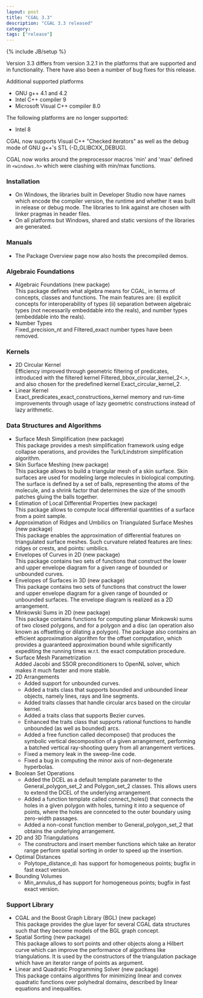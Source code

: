 ```yaml
---
layout: post
title: "CGAL 3.3"
description: "CGAL 3.3 released"
category:
tags: ["release"]
---
```

{% include JB/setup %}
<p>
Version 3.3 differs from version 3.2.1 in the platforms that are supported and
in functionality.  There have also been a number of bug fixes for this release.
</p>

<p>Additional supported platforms
<ul>
  <li> GNU g++ 4.1 and 4.2 </li>
  <li> Intel C++ compiler 9 </li>
  <li> Microsoft Visual C++ compiler 8.0 </li>
</ul>
</p>

<p>The following platforms are no longer supported:
<ul>
   <li>Intel 8 </li>
</ul>
</p>

<p>CGAL now supports Visual C++ "Checked iterators" as well as the debug mode
of GNU g++'s STL (-D_GLIBCXX_DEBUG).</p>

<p>CGAL now works around the preprocessor macros 'min' and 'max' defined
in <code>&lt;windows.h&gt;</code> which were clashing with min/max functions.
</p>


<h3>Installation</h3>

<ul>
  <li>On Windows, the libraries built in Developer Studio now have names
    which encode the compiler version, the runtime and whether it was
    built in release or debug mode. The libraries to link against are
    chosen with linker pragmas in header files.
  </li>
  <li>On all platforms but Windows, shared and static versions of the libraries are generated.
  </li>
</ul>

<h3>Manuals</h3>
<ul>
  <li> The Package Overview page now also hosts the precompiled demos. </li>
</ul>

<h3>Algebraic Foundations</h3>

<ul>
  <li>Algebraic Foundations (new package)<br>
  This package defines what algebra means for CGAL, in terms of concepts, classes and functions. The main features are: (i) explicit concepts for interoperability of types (ii) separation between algebraic types (not necessarily embeddable into the reals), and number types (embeddable into the reals).
  </li>
  <li>Number Types<br>
  Fixed_precision_nt and Filtered_exact number types have been removed.
  </li>
</ul>


<h3>Kernels</h3>

<ul>
  <li> 2D Circular Kernel<br>
  Efficiency improved through geometric filtering of predicates, introduced with
  the filtered kernel Filtered_bbox_circular_kernel_2<.>, and also chosen for the
  predefined kernel Exact_circular_kernel_2.
  </li>
  <li> Linear Kernel<br>
  Exact_predicates_exact_constructions_kernel memory and run-time improvements through usage of lazy geometric constructions instead of lazy arithmetic.
  </li>
</ul>

<h3> Data Structures and Algorithms</h3>

<ul>
  <li> Surface Mesh Simplification  (new package)<br>
  This package provides a mesh simplification framework using edge collapse
  operations, and provides the Turk/Lindstrom simplification algorithm.
  </li>
  <li> Skin Surface Meshing  (new package)<br>
  This package allows to build a triangular mesh of a skin surface.
    Skin surfaces are used for modeling large molecules in biological
    computing. The surface is defined by a set of balls, representing
    the atoms of the molecule, and a shrink factor that determines the
    size of the smooth patches gluing the balls together.
  </li>
  <li>Estimation of Local Differential Properties  (new package)<br>
  This package allows to compute local differential quantities of a surface from a point sample.
  </li>
  <li>Approximation of Ridges and Umbilics on Triangulated Surface Meshes   (new package)<br>
  This package enables the approximation of differential features on
  triangulated surface meshes. Such curvature related features are
  lines: ridges or crests, and points: umbilics.
 </li>
  <li>Envelopes of Curves in 2D  (new package)<br>
  This package contains two sets of functions that construct the lower and upper envelope diagram
  for a given range of bounded or unbounded curves.
  </li>
  <li>Envelopes of Surfaces in 3D  (new package)<br>
  This package contains two sets of functions that construct the lower and upper envelope diagram
  for a given range of bounded or unbounded surfaces. The envelope diagram is realized as a
  2D arrangement.
  </li>
  <li>Minkowski Sums in 2D  (new package)<br>
  This package contains functions for computing planar Minkowski sums of two closed polygons,
  and for a polygon and a disc (an operation also known as offsetting or dilating a polygon).
  The package also contains an efficient approximation algorithm for the offset computation,
  which provides a guaranteed approximation bound while significantly expediting the running
  times w.r.t. the exact computation procedure.
  </li>
  <li>Surface Mesh Parametrization<br>
  Added Jacobi and SSOR preconditioners to OpenNL solver, which makes it
  much faster and more stable.
  </li>
  <li>2D Arrangements<br>
  <ul>
    <li> Added support for unbounded curves. </li>
    <li> Added a traits class that supports bounded and unbounded linear objects,
      namely lines, rays and line segments. </li>
    <li> Added traits classes that handle circular arcs based on the circular kernel.</li>
    <li> Added a traits class that supports Bezier curves. </li>
    <li> Enhanced the traits class that supports rational functions to
      handle unbounded (as well as bounded) arcs. </li>
    <li> Added a free function called decompose() that produces the symbolic vertical decomposition of a
      given arrangement, performing a batched vertical ray-shooting query from all arrangement vertices. </li>
    <li> Fixed a memory leak in the sweep-line code. </li>
    <li> Fixed a bug in computing the minor axis of non-degenerate hyperbolas. </li>
  </ul>
  </li>
  <li>Boolean Set Operations<br>
  <ul>
    <li> Added the DCEL as a default template parameter to the General_polygon_set_2 and Polygon_set_2 classes.
      This allows users to extend the DCEL of the underlying arrangement. </li>
    <li> Added a function template called connect_holes() that connects the holes in a given polygon with holes,
      turning it into a sequence of points, where the holes are connceted to the outer boundary using
      zero-width passages. </li>
    <li> Added a non-const function member to General_polygon_set_2 that obtains the underlying arrangement. </li>
  </ul>
  </li>
  <li>2D and 3D Triangulations<br>
  <ul>
  <li> The constructors and insert member functions which take an iterator range perform spatial sorting
    in order to speed up the insertion.
  </li>
  </ul>
  </li>
  <li>Optimal Distances<br>
  <ul>
  <li>Polytope_distance_d: has support for homogeneous points; bugfix in fast exact version. </li>
  </ul>
  </li>
  <li>Bounding Volumes<br>
  <ul>
  <li>Min_annulus_d has support for homogeneous points; bugfix in fast exact version. </li>
  </ul>
  </li>
</ul>

<h3> Support Library</h3>

<ul>
  <li>CGAL and the Boost Graph Library (BGL) (new package)<br>
  This package provides the glue layer for several CGAL data structures such that
  they become models of the BGL graph concept.
  </li>
  <li>Spatial Sorting  (new package)<br>
  This package allows to sort points and other objects along a Hilbert curve
  which can improve the performance of algorithms like triangulations.
  It is used by the constructors of the triangulation package which have
  an iterator range of points as argument.
  </li>
  <li>Linear and Quadratic Programming Solver  (new package)<br>
  This package contains algorithms for minimizing linear and
  convex quadratic functions over polyhedral domains, described by linear
  equations and inequalities.
  </li>
</ul>
